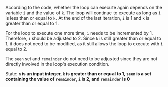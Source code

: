 According to the code, whether the loop can execute again depends on the variable `i` and the value of `k`. The loop will continue to execute as long as `i` is less than or equal to `k`. At the end of the last iteration, `i` is 1 and `k` is greater than or equal to 1. 

For the loop to execute one more time, `i` needs to be incremented by 1. Therefore, `i` should be adjusted to 2. Since `k` is still greater than or equal to 1, it does not need to be modified, as it still allows the loop to execute with `i` equal to 2.

The `seen` set and `remainder` do not need to be adjusted since they are not directly involved in the loop's execution condition.

State: **`n` is an input integer, `k` is greater than or equal to 1, `seen` is a set containing the value of `remainder`, `i` is 2, and `remainder` is 0**